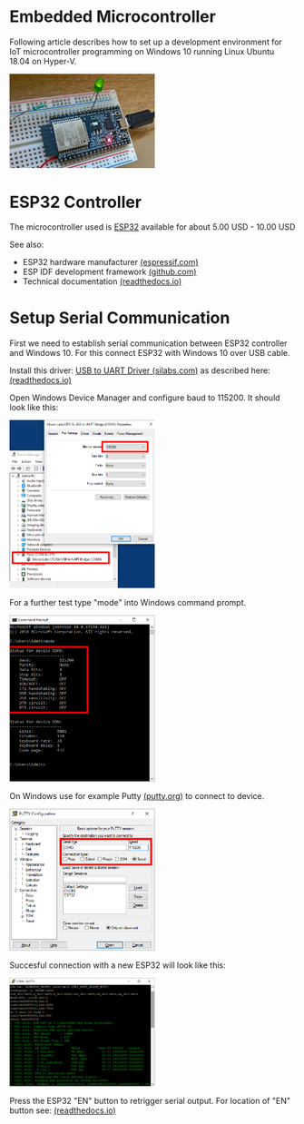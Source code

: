 # Embedded Microcontroller
Following article describes how to set up a development environment for IoT microcontroller programming on Windows 10 running Linux Ubuntu 18.04 on Hyper-V.

<img src="Doc/Microcontroller.jpg" width="256">

# ESP32 Controller
The microcontroller used is <a href="https://www.espressif.com/en/products/hardware/esp32-devkitc/overview">ESP32</a> available for about 5.00 USD - 10.00 USD

See also: 
* ESP32 hardware manufacturer <a href="https://www.espressif.com/">(espressif.com)</a>
* ESP IDF development framework <a href="https://github.com/espressif/esp-idf">(github.com)</a>
* Technical documentation <a href="https://esp-idf.readthedocs.io/en/latest/">(readthedocs.io)</a>

# Setup Serial Communication
First we need to establish serial communication between ESP32 controller and Windows 10. For this connect ESP32 with Windows 10 over USB cable.

Install this driver:
<a href="https://www.silabs.com/products/development-tools/software/usb-to-uart-bridge-vcp-drivers">USB to UART Driver (silabs.com)</a> as described here: <a href="https://esp-idf.readthedocs.io/en/latest/get-started/establish-serial-connection.html">(readthedocs.io)<a/>

Open Windows Device Manager and configure baud to 115200. It should look like this:

<img src="Doc/DeviceManager.png" width="256">

For a further test type "mode" into Windows command prompt.

<img src="Doc/Mode.png" width="256">

On Windows use for example Putty <a href="https://putty.org/">(putty.org)</a> to connect to device.

<img src="Doc/Putty.png" width="256">

Succesful connection with a new ESP32 will look like this:

<img src="Doc/PuttyESP32.png" width="256">

Press the ESP32 "EN" button to retrigger serial output. For location of "EN" button see: <a href="http://esp-idf.readthedocs.io/en/latest/get-started/get-started-devkitc.html">(readthedocs.io)</a>
